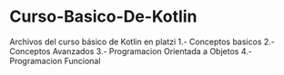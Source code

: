 # Curso-Basico-De-Kotlin
Archivos del curso básico de Kotlin en platzi
1.- Conceptos basicos
2.- Conceptos Avanzados
3.- Programacion Orientada a Objetos
4.- Programacion Funcional
